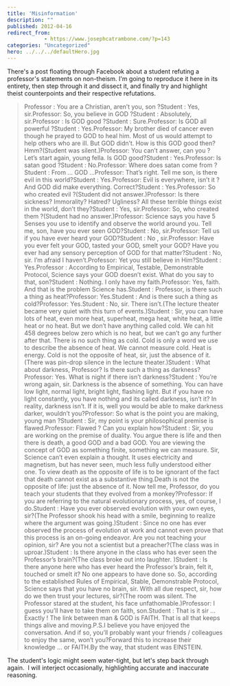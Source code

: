 ```yaml
---
title: 'Misinformation'
description: ""
published: 2012-04-16
redirect_from: 
            - https://www.josephcatrambone.com/?p=143
categories: "Uncategorized"
hero: ../../../defaultHero.jpg
---
```

There's a post floating through Facebook about a student refuting a professor's statements on non-theism. I'm going to reproduce it here in its entirety, then step through it and dissect it, and finally try and highlight theist counterpoints and their respective refutations.

> Professor : You are a Christian, aren’t you, son ?Student : Yes, sir.Professor: So, you believe in GOD ?Student : Absolutely, sir.Professor : Is GOD good ?Student : Sure.Professor: Is GOD all powerful ?Student : Yes.Professor: My brother died of cancer even though he prayed to GOD to heal him. Most of us would attempt to help others who are ill. But GOD didn’t. How is this GOD good then? Hmm?(Student was silent.)Professor: You can’t answer, can you ? Let’s start again, young fella. Is GOD good?Student : Yes.Professor: Is satan good ?Student : No.Professor: Where does satan come from ?Student : From … GOD …Professor: That’s right. Tell me son, is there evil in this world?Student : Yes.Professor: Evil is everywhere, isn’t it ? And GOD did make everything. Correct?Student : Yes.Professor: So who created evil ?(Student did not answer.)Professor: Is there sickness? Immorality? Hatred? Ugliness? All these terrible things exist in the world, don’t they?Student : Yes, sir.Professor: So, who created them ?(Student had no answer.)Professor: Science says you have 5 Senses you use to identify and observe the world around you. Tell me, son, have you ever seen GOD?Student : No, sir.Professor: Tell us if you have ever heard your GOD?Student : No , sir.Professor: Have you ever felt your GOD, tasted your GOD, smelt your GOD? Have you ever had any sensory perception of GOD for that matter?Student : No, sir. I’m afraid I haven’t.Professor: Yet you still believe in Him?Student : Yes.Professor : According to Empirical, Testable, Demonstrable Protocol, Science says your GOD doesn’t exist. What do you say to that, son?Student : Nothing. I only have my faith.Professor: Yes, faith. And that is the problem Science has.Student : Professor, is there such a thing as heat?Professor: Yes.Student : And is there such a thing as cold?Professor: Yes.Student : No, sir. There isn’t.(The lecture theater became very quiet with this turn of events.)Student : Sir, you can have lots of heat, even more heat, superheat, mega heat, white heat, a little heat or no heat. But we don’t have anything called cold. We can hit 458 degrees below zero which is no heat, but we can’t go any further after that. There is no such thing as cold. Cold is only a word we use to describe the absence of heat. We cannot measure cold. Heat is energy. Cold is not the opposite of heat, sir, just the absence of it.(There was pin-drop silence in the lecture theater.)Student : What about darkness, Professor? Is there such a thing as darkness?Professor: Yes. What is night if there isn’t darkness?Student : You’re wrong again, sir. Darkness is the absence of something. You can have low light, normal light, bright light, flashing light. But if you have no light constantly, you have nothing and its called darkness, isn’t it? In reality, darkness isn’t. If it is, well you would be able to make darkness darker, wouldn’t you?Professor: So what is the point you are making, young man ?Student : Sir, my point is your philosophical premise is flawed.Professor: Flawed ? Can you explain how?Student : Sir, you are working on the premise of duality. You argue there is life and then there is death, a good GOD and a bad GOD. You are viewing the concept of GOD as something finite, something we can measure. Sir, Science can’t even explain a thought. It uses electricity and magnetism, but has never seen, much less fully understood either one. To view death as the opposite of life is to be ignorant of the fact that death cannot exist as a substantive thing.Death is not the opposite of life: just the absence of it. Now tell me, Professor, do you teach your students that they evolved from a monkey?Professor: If you are referring to the natural evolutionary process, yes, of course, I do.Student : Have you ever observed evolution with your own eyes, sir?(The Professor shook his head with a smile, beginning to realize where the argument was going.)Student : Since no one has ever observed the process of evolution at work and cannot even prove that this process is an on-going endeavor. Are you not teaching your opinion, sir? Are you not a scientist but a preacher?(The class was in uproar.)Student : Is there anyone in the class who has ever seen the Professor’s brain?(The class broke out into laughter. )Student : Is there anyone here who has ever heard the Professor’s brain, felt it, touched or smelt it? No one appears to have done so. So, according to the established Rules of Empirical, Stable, Demonstrable Protocol, Science says that you have no brain, sir. With all due respect, sir, how do we then trust your lectures, sir?(The room was silent. The Professor stared at the student, his face unfathomable.)Professor: I guess you’ll have to take them on faith, son.Student : That is it sir … Exactly ! The link between man & GOD is FAITH. That is all that keeps things alive and moving.P.S.I believe you have enjoyed the conversation. And if so, you’ll probably want your friends / colleagues to enjoy the same, won’t you?Forward this to increase their knowledge … or FAITH.By the way, that student was EINSTEIN.

The student's logic might seem water-tight, but let's step back through again.  I will interject occasionally, highlighting accurate and inaccurate reasoning.

